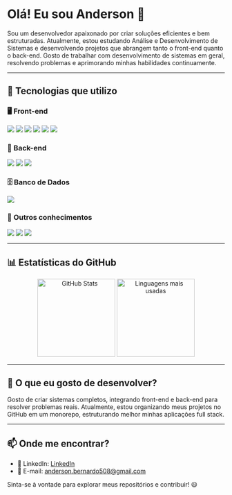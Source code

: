 # Olá! Eu sou Anderson 👋

Sou um desenvolvedor apaixonado por criar soluções eficientes e bem estruturadas. Atualmente, estou estudando Análise e Desenvolvimento de Sistemas e desenvolvendo projetos que abrangem tanto o front-end quanto o back-end. Gosto de trabalhar com desenvolvimento de sistemas em geral, resolvendo problemas e aprimorando minhas habilidades continuamente.

---

## 🚀 Tecnologias que utilizo

### 🖥️ Front-end

<p>
  <img src="https://img.shields.io/badge/HTML5-E34F26?style=for-the-badge&logo=html5&logoColor=white" />
  <img src="https://img.shields.io/badge/CSS3-1572B6?style=for-the-badge&logo=css3&logoColor=white" />
  <img src="https://img.shields.io/badge/JavaScript-F7DF1E?style=for-the-badge&logo=javascript&logoColor=black" />
  <img src="https://img.shields.io/badge/React-61DAFB?style=for-the-badge&logo=react&logoColor=black" />
  <img src="https://img.shields.io/badge/Tailwind_CSS-38B2AC?style=for-the-badge&logo=tailwind-css&logoColor=white" />
  <img src="https://img.shields.io/badge/Bootstrap-563D7C?style=for-the-badge&logo=bootstrap&logoColor=white">
</p>

### 🔧 Back-end

<p>
  <img src="https://img.shields.io/badge/Node.js-43853D?style=for-the-badge&logo=node.js&logoColor=white" />
  <img src="https://img.shields.io/badge/Express-000000?style=for-the-badge&logo=express&logoColor=white" />
  <img src="https://img.shields.io/badge/Flask-000000?style=for-the-badge&logo=flask&logoColor=white" />
</p>

### 🗄️ Banco de Dados

<p>
  <img src="https://img.shields.io/badge/PostgreSQL-316192?style=for-the-badge&logo=postgresql&logoColor=white" />
</p>

### 📌 Outros conhecimentos

<p>
  <img src="https://img.shields.io/badge/TypeScript-3178C6?style=for-the-badge&logo=typescript&logoColor=white" />
  <img src="https://img.shields.io/badge/Java-007396?style=for-the-badge&logo=java&logoColor=white" />
  <img src="https://img.shields.io/badge/JWT-000000?style=for-the-badge&logo=json-web-tokens&logoColor=white" />
</p>

---

## 📊 Estatísticas do GitHub

<p align="center">
  <img height="180em" src="https://github-readme-stats.vercel.app/api?username=Firaal&show_icons=true&theme=radical" alt="GitHub Stats" />
  <img height="180em" src="https://github-readme-stats.vercel.app/api/top-langs/?username=Firaal&layout=compact&theme=radical" alt="Linguagens mais usadas" />
</p>

---

## 📌 O que eu gosto de desenvolver?

Gosto de criar sistemas completos, integrando front-end e back-end para resolver problemas reais. Atualmente, estou organizando meus projetos no GitHub em um monorepo, estruturando melhor minhas aplicações full stack.

---

## 📫 Onde me encontrar?

-   💼 LinkedIn: [LinkedIn](https://www.linkedin.com/in/anderson-bernardo-207239209/)
-   📧 E-mail: [anderson.bernardo508@gmail.com](mailto:anderson.bernardo508@gmail.com)

Sinta-se à vontade para explorar meus repositórios e contribuir! 😃

